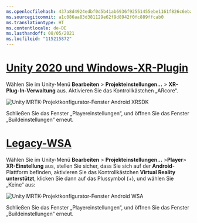 ```yaml
---
ms.openlocfilehash: 437a8d4924edbf0d5b41ab6936f92551455ebe1161f826c6ebaf849465a10bcd
ms.sourcegitcommit: a1c086aa83d381129e62f9d8942f0fc889ffcab0
ms.translationtype: HT
ms.contentlocale: de-DE
ms.lasthandoff: 08/05/2021
ms.locfileid: "115215872"
---
```

# <a name="unity-2020--windows-xr-plugin"></a>[Unity 2020 und Windows-XR-Plugin](#tab/winxr)

Wählen Sie im Unity-Menü **Bearbeiten** > **Projekteinstellungen...**  > **XR-Plug-In-Verwaltung** aus. Aktivieren Sie das Kontrollkästchen „ARcore“.

![Unity MRTK-Projektkonfigurator-Fenster Android XRSDK](../images/mr-learning-asa/asa-05-section3-step1-2-1-XRSDK-android.png)

Schließen Sie das Fenster „Playereinstellungen“, und öffnen Sie das Fenster „Buildeinstellungen“ erneut.

# <a name="legacy-wsa"></a>[Legacy-WSA](#tab/wsa)

Wählen Sie im Unity-Menü **Bearbeiten** > **Projekteinstellungen...**  >**Player**> **XR-Einstellung** aus, stellen Sie sicher, dass Sie sich auf der **Android**-Plattform befinden, aktivieren Sie das Kontrollkästchen **Virtual Reality unterstützt**, klicken Sie dann auf das Plussymbol (+), und wählen Sie „Keine“ aus:

![Unity MRTK-Projektkonfigurator-Fenster Android WSA](../images/mr-learning-asa/asa-05-section3-step1-2-1-Legacy.PNG)

Schließen Sie das Fenster „Playereinstellungen“, und öffnen Sie das Fenster „Buildeinstellungen“ erneut.
